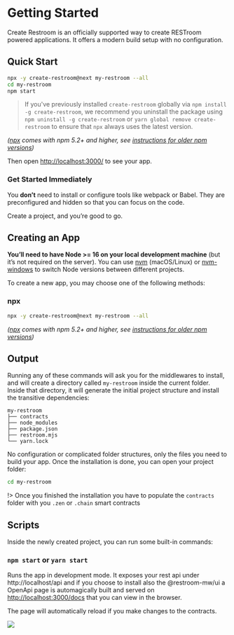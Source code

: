 # Getting Started

Create Restroom is an officially supported way to create RESTroom powered
applications. It offers a modern build setup with no configuration.

## Quick Start

```sh
npx -y create-restroom@next my-restroom --all
cd my-restroom
npm start
```

> If you've previously installed `create-restroom` globally via `npm install -g create-restroom`, we recommend you uninstall the package using `npm uninstall -g create-restroom` or `yarn global remove create-restroom` to ensure that `npx` always uses the latest version.

_([npx](https://medium.com/@maybekatz/introducing-npx-an-npm-package-runner-55f7d4bd282b) comes with npm 5.2+ and higher, see [instructions for older npm versions](https://gist.github.com/gaearon/4064d3c23a77c74a3614c498a8bb1c5f))_

Then open [http://localhost:3000/](http://localhost:3000/) to see your app.

### Get Started Immediately

You **don’t** need to install or configure tools like webpack or Babel. They are preconfigured and hidden so that you can focus on the code.

Create a project, and you’re good to go.

## Creating an App

**You’ll need to have Node >= 16 on your local development machine** (but it’s not required on the server). You can use [nvm](https://github.com/creationix/nvm#installation) (macOS/Linux) or [nvm-windows](https://github.com/coreybutler/nvm-windows#node-version-manager-nvm-for-windows) to switch Node versions between different projects.

To create a new app, you may choose one of the following methods:

### npx

```sh
npx -y create-restroom@next my-restroom --all
```

_([npx](https://medium.com/@maybekatz/introducing-npx-an-npm-package-runner-55f7d4bd282b) comes with npm 5.2+ and higher, see [instructions for older npm versions](https://gist.github.com/gaearon/4064d3c23a77c74a3614c498a8bb1c5f))_

<!--
### npm

```sh
npm init restroom my-restroom
```

_`npm init <initializer>` is available in npm 6+_

### Yarn

```sh
yarn create restroom my-restroom
```

_`yarn create` is available in Yarn 0.25+_



### Selecting a package manager

When you create a new app, the CLI will use [npm](https://docs.npmjs.com) or [Yarn](https://yarnpkg.com/) to install dependencies, depending on which tool you use to run `create-restroom`. For example:

```sh
# Run this to use npm
npx create-restroom my-restroom
# Or run this to use yarn
yarn create restroom my-restroom
```
-->

## Output

Running any of these commands will ask you for the middlewares to install, and will create a directory called `my-restroom` inside the current folder. Inside that directory, it will generate the initial project structure and install the transitive dependencies:

```
my-restroom
├── contracts
├── node_modules
├── package.json
├── restroom.mjs
└── yarn.lock
```

No configuration or complicated folder structures, only the files you need to build your app. Once the installation is done, you can open your project folder:

```sh
cd my-restroom
```

!> Once you finished the installation you have to populate the `contracts` folder with you `.zen` or `.chain` smart contracts

## Scripts

Inside the newly created project, you can run some built-in commands:

### `npm start` or `yarn start`

Runs the app in development mode.
It exposes your rest api under http://localhost/api and if you choose to install also the @restroom-mw/ui a OpenApi page is automagically built and served on [http://localhost:3000/docs](http://localhost:3000/docs) that you can view in the browser.

The page will automatically reload if you make changes to the contracts.

![](./images/swagger.png)
